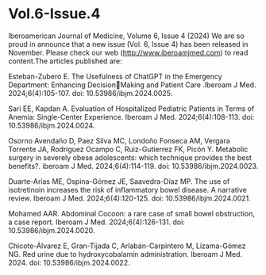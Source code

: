 # Vol.6-Issue.4
Iberoamerican Journal of Medicine, Volume 6, Issue 4 (2024)
We are so proud in announce that a new issue (Vol. 6, Issue 4) has been released in November. Please check our web (http://www.iberoamjmed.com) to read content.The articles published are:

Esteban-Zubero E. The Usefulness of ChatGPT in the Emergency Department: Enhancing DecisionMaking and Patient Care .Iberoam J Med. 2024;6(4):105-107. doi: 10.53986/ibjm.2024.0025.

Sari EE, Kapdan A. Evaluation of Hospitalized Pediatric Patients in Terms of Anemia: Single-Center Experience. Iberoam J Med. 2024;6(4):108-113. doi: 10.53986/ibjm.2024.0024.

Osorno Avendaño D, Paez Silva MC, Londoño Fonseca AM, Vergara Torrente JA, Rodríguez Ocampo C, Ruiz-Gutierrez FK, Picón Y. Metabolic surgery in severely obese adolescents: which technique provides the best benefits?. iberoam J Med. 2024;6(4):114-119. doi: 10.53986/ibjm.2024.0023.

Duarte-Arias ME, Ospina-Gómez JE, Saavedra-Díaz MP. The use of isotretinoin increases the risk of inflammatory bowel disease. A narrative review. Iberoam J Med. 2024;6(4):120-125. doi: 10.53986/ibjm.2024.0021.

Mohamed AAR. Abdominal Cocoon: a rare case of small bowel obstruction, a case report. Iberoam J Med. 2024;6(4):126-131. doi: 10.53986/ibjm.2024.0020.

Chicote-Álvarez E, Gran-Tijada C, Arlabán-Carpintero M, Lizama-Gómez NG. Red urine due to hydroxycobalamin administration. Iberoam J Med. 2024. doi: 10.53986/ibjm.2024.0022.
